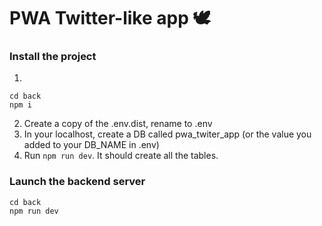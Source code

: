 # PWA Twitter-like app 🕊️

### Install the project
1. 
```
cd back
npm i
```
2. Create a copy of the .env.dist, rename to .env
3. In your localhost, create a DB called pwa_twiter_app (or the value you added to your DB_NAME in .env)
4. Run `npm run dev`. It should create all the tables.

### Launch the backend server
```
cd back
npm run dev
```